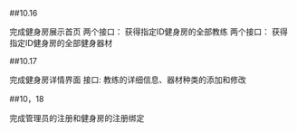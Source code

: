 ##10.16

完成健身房展示首页
两个接口： 获得指定ID健身房的全部教练
两个接口： 获得指定ID健身房的全部健身器材

##10.17

完成健身房详情界面
接口: 教练的详细信息、器材种类的添加和修改

##10，18

完成管理员的注册和健身房的注册绑定

